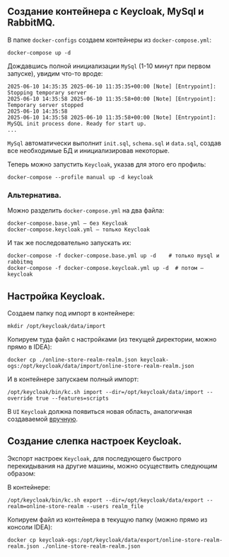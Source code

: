 ## Создание контейнера с Keycloak, MySql и RabbitMQ.

В папке `docker-configs` создаем контейнеры из `docker-compose.yml`:
```shell
docker-compose up -d
```
Дождавшись полной инициализации `MySql` (1-10 минут при первом запуске),
увидим что-то вроде:
```shell
2025-06-10 14:35:35 2025-06-10 11:35:35+00:00 [Note] [Entrypoint]: Stopping temporary server
2025-06-10 14:35:58 2025-06-10 11:35:58+00:00 [Note] [Entrypoint]: Temporary server stopped
2025-06-10 14:35:58
2025-06-10 14:35:58 2025-06-10 11:35:58+00:00 [Note] [Entrypoint]: MySQL init process done. Ready for start up.
...
```

`MySql` автоматически выполнит `init.sql`, `schema.sql` и `data.sql`, создав все необходимые БД
и инициализировав некоторые.

Теперь можно запустить `Keycloak`, указав для этого его профиль:
```shell
docker-compose --profile manual up -d keycloak
```

### Альтернатива.
Можно разделить `docker-compose.yml` на два файла:
```shell
docker-compose.base.yml — без Keycloak
docker-compose.keycloak.yml — только Keycloak
```
И так же последовательно запускать их:
```shell
docker-compose -f docker-compose.base.yml up -d    # только mysql и rabbitmq
docker-compose -f docker-compose.keycloak.yml up -d  # потом — keycloak
```


## Настройка Keycloak.

Создаем папку под импорт в контейнере:
```shell
mkdir /opt/keycloak/data/import
```
Копируем туда файл с настройками (из текущей директории, можно прямо в IDEA):
```shell
docker cp ./online-store-realm-realm.json keycloak-ogs:/opt/keycloak/data/import/online-store-realm-realm.json
```
И в контейнере запускаем полный импорт:
```shell
/opt/keycloak/bin/kc.sh import --dir=/opt/keycloak/data/import --override true --features=scripts
```

В `UI` `Keycloak` должна появиться новая область, аналогичная создаваемой [вручную](Keycloak.md).


## Создание слепка настроек Keycloak.

Экспорт настроек `Keycloak`, для последующего быстрого перекидывания на другие машины,
можно осуществить следующим образом:

В контейнере:
````shell
/opt/keycloak/bin/kc.sh export --dir=/opt/keycloak/data/export --realm=online-store-realm --users realm_file
````
Копируем файл из контейнера в текущую папку (можно прямо из консоли IDEA):
```shell
docker cp keycloak-ogs:/opt/keycloak/data/export/online-store-realm-realm.json ./online-store-realm-realm.json
```
